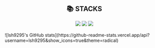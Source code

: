 <div align=center><h2>📚 STACKS</h2></div>

<div align=center>
    <img src="https://img.shields.io/badge/Android-3DDC84?style=for-the-badge&logo=Android&logoColor=white">
    <img src="https://img.shields.io/badge/Java-007396?style=for-the-badge&logo=java&logoColor=white">
    <img src="https://img.shields.io/badge/Python-3776AB?style=for-the-badge&logo=python&logoColor=white">
</div>
<br>
![lsh9295's GitHub stats](https://github-readme-stats.vercel.app/api?username=lsh9295&show_icons=true&theme=radical)
